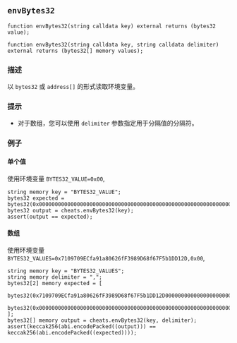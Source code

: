 ## `envBytes32`

```solidity
function envBytes32(string calldata key) external returns (bytes32 value);
```

```solidity
function envBytes32(string calldata key, string calldata delimiter) external returns (bytes32[] memory values);
```

### 描述

以 `bytes32` 或 `address[]` 的形式读取环境变量。

### 提示

- 对于数组，您可以使用 `delimiter` 参数指定用于分隔值的分隔符。

### 例子

#### 单个值
使用环境变量 `BYTES32_VALUE=0x00`,
```solidity
string memory key = "BYTES32_VALUE";
bytes32 expected = bytes32(0x0000000000000000000000000000000000000000000000000000000000000000);
bytes32 output = cheats.envBytes32(key);
assert(output == expected);
```

#### 数组
使用环境变量 `BYTES32_VALUES=0x7109709ECfa91a80626fF3989D68f67F5b1DD12D,0x00`,
```solidity
string memory key = "BYTES32_VALUES";
string memory delimiter = ",";
bytes32[2] memory expected = [
    bytes32(0x7109709ECfa91a80626fF3989D68f67F5b1DD12D000000000000000000000000),
    bytes32(0x0000000000000000000000000000000000000000000000000000000000000000)
];
bytes32[] memory output = cheats.envBytes32(key, delimiter);
assert(keccak256(abi.encodePacked((output))) == keccak256(abi.encodePacked((expected))));
```